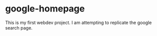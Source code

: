 # google-homepage
This is my first webdev project. I am attempting to replicate the google search page. 
